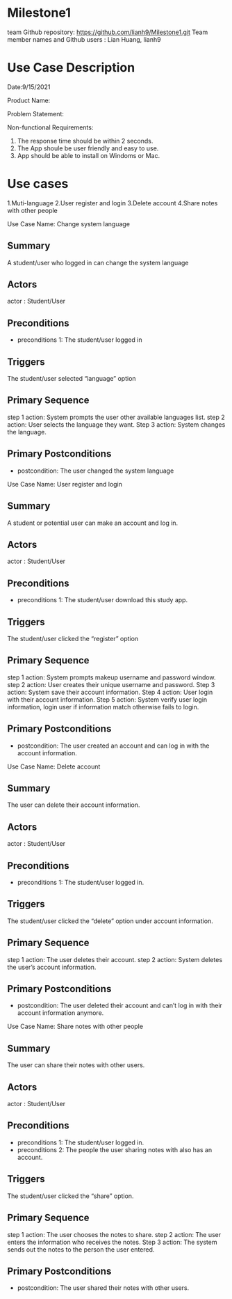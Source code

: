 # Milestone1
team Github repository: https://github.com/lianh9/Milestone1.git
Team member names and Github users :
Lian Huang, lianh9



# Use Case Description

Date:9/15/2021

Product Name:

Problem Statement:

Non-functional Requirements:
1. The response time should be within 2 seconds.
2. The App shoule be user friendly and easy to use.
3. App should be able to install on Windoms or Mac.


# Use cases
1.Muti-language
2.User register and login
3.Delete account
4.Share notes with other people


Use Case Name: Change system language 
## Summary
A student/user who logged in can change the system language 
## Actors
actor : Student/User
## Preconditions
* preconditions 1: The student/user logged in
## Triggers
The student/user selected “language” option
## Primary Sequence
step 1 action: System prompts the user other available languages list.
step 2 action: User selects the language they want.
Step 3 action: System changes the language.
## Primary Postconditions
* postcondition: The user changed the system language
 
Use Case Name: User register and login
## Summary
A student or potential user can make an account and log in.
## Actors
actor : Student/User
## Preconditions
* preconditions 1: The student/user download this study app.
## Triggers
The student/user clicked the “register” option
## Primary Sequence
step 1 action: System prompts makeup username and password window.
step 2 action: User creates their unique username and password.
Step 3 action: System save their account information.
Step 4 action: User login with their account information.
Step 5 action: System verify user login information, login user if information match otherwise fails to login.
## Primary Postconditions
* postcondition: The user created an account and can log in with the account information.
 
Use Case Name: Delete account
## Summary
The user can delete their account information.
## Actors
actor : Student/User
## Preconditions
* preconditions 1: The student/user logged in.
## Triggers
The student/user clicked the “delete” option under account information.
## Primary Sequence
step 1 action: The user deletes their account.
step 2 action: System deletes the user’s account information.
## Primary Postconditions
* postcondition: The user deleted their account and can’t log in with their account information anymore.
 
Use Case Name: Share notes with other people
## Summary
The user can share their notes with other users.
## Actors
actor : Student/User
## Preconditions
* preconditions 1: The student/user logged in.
* preconditions 2: The people the user sharing notes with also has an account.
## Triggers
The student/user clicked the “share” option.
## Primary Sequence
step 1 action: The user chooses the notes to share.
step 2 action: The user enters the information who receives the notes.
Step 3 action: The system sends out the notes to the person the user entered.
## Primary Postconditions
* postcondition: The user shared their notes with other users.
